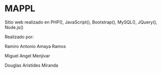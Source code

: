 # MAPPL

Sitio web realizado en PHP(), JavaScript(), Bootstrap(), MySQL(), JQuery(), Node.js()

Realizado por: 

Ramiro Antonio Amaya Ramos

Miguel Angel Menjivar

Douglas Aristides Miranda
